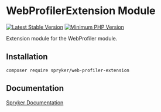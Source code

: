 # WebProfilerExtension Module
[![Latest Stable Version](https://poser.pugx.org/spryker/web-profiler-extension/v/stable.svg)](https://packagist.org/packages/spryker/web-profiler-extension)
[![Minimum PHP Version](https://img.shields.io/badge/php-%3E%3D%208.1-8892BF.svg)](https://php.net/)

Extension module for the WebProfiler module.

## Installation

```
composer require spryker/web-profiler-extension
```

## Documentation

[Spryker Documentation](https://docs.spryker.com)
